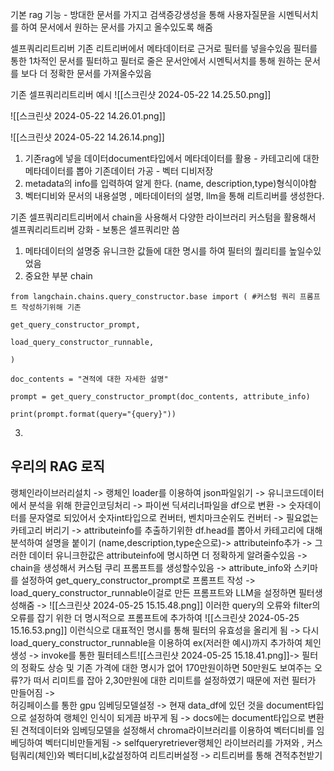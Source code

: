 기본 rag 기능 - 방대한 문서를 가지고 검색증강생성을 통해 사용자질문을 시멘틱서치를 하여 문서에서 원하는 문서를 가지고 올수있도록 해줌


셀프쿼리리트리버
기존 리트리버에서 메타데이터로 근거로 필터를 넣을수있음
필터를 통한 1차적인 문서를 필터하고 필터로 줄은 문서안에서 시멘틱서치를 통해 원하는 문서를 보다 더 정확한 문서를 가져올수있음 

기존 셀프쿼리리트리버 예시
![[스크린샷 2024-05-22 14.25.50.png]]

![[스크린샷 2024-05-22 14.26.01.png]]

![[스크린샷 2024-05-22 14.26.14.png]]

1. 기존rag에 넣을 데이터document타입에서 메타데이터를 활용 -  카테고리에 대한 메타데이터를 뽑아 기존데이터 가공 - 벡터 디비저장
2. metadata의 info를 입력하여 알게 한다. (name, description,type)형식이야함
3. 벡터디비와 문서의 내용설명 , 메타데이터의 설명, llm을 통해 리트리버를 생성한다.

기존 셀프쿼리리트리버에서 chain을 사용해서 다양한 라이브러리 커스텀을 활용해서 셀프쿼리리트리버 강화 - 보통은 셀프쿼리만 씀 

1. 메타데이터의 설명중 유니크한 값들에 대한 명시를 하여 필터의 퀄리티를 높일수있었음 
2. 중요한 부분 chain

```
from langchain.chains.query_constructor.base import ( #커스텀 쿼리 프롬프트 작성하기위해 기존

get_query_constructor_prompt,

load_query_constructor_runnable,

)
```

```
doc_contents = "견적에 대한 자세한 설명"

prompt = get_query_constructor_prompt(doc_contents, attribute_info)

print(prompt.format(query="{query}"))
```
3. 









## 우리의 RAG 로직
랭체인라이브러리설치 -> 
랭체인 loader를 이용하여 json파일읽기 ->
유니코드데이터에서 분석을 위해 한글인코딩처리 -> 
파이썬 딕셔리너파일을  df으로 변환 -> 
숫자데이터를 문자열로 되있어서 숫자int타입으로 컨버터, 벤치마크순위도 컨버터 -> 
필요없는 카테고리 버리기 -> 
attributeinfo를 추출하기위한 df.head를 뽑아서 카테고리에 대해 분석하여 설명을 붙이기 (name,description,type순으로)-> 
attributeinfo추가 -> 
그러한 데이터 유니크한값은 attributeinfo에 명시하면 더 정확하게 알려줄수있음 ->  
chain을 생성해서 커스텀 쿠리 프롬프트를 생성할수있음 -> 
attribute_info와 스키마를 설정하여 get_query_constructor_prompt로 프롬프트 작성 -> load_query_constructor_runnable이걸로 만든 프롬프트와 LLM을 설정하면 필터생성해줌 -> ![[스크린샷 2024-05-25 15.15.48.png]]
이러한 query의 오류와 filter의 오류를 잡기 위한 더 명시적으로 프롬프트에 추가하여 ![[스크린샷 2024-05-25 15.16.53.png]]
이런식으로 대표적인 명시를 통해 필터의 유효성을 올리게 됨 -> 다시 load_query_constructor_runnable을 이용하여 ex(저러한 예시)까지 추가하여 체인생성 -> invoke를 통한 필터테스트![[스크린샷 2024-05-25 15.18.41.png]]->
필터의 정확도 상승 및 기존 가격에 대한 명시가 없어 170만원이하면 50만원도 보여주는 오류?가 떠서 리미트를 잡아 2,30만원에 대한 리미트를 설정하였기 때문에 저런 필터가 만들어짐 ->  
허깅페이스를 통한 gpu 임베딩모델설정 -> 
현재 data_df에 있던 것을 document타입으로 설정하여 랭체인 인식이 되게끔 바꾸게 됨 ->
docs에는 document타입으로 변환된 견적데이터와 임베딩모델을 설정해서 chroma라이브러리를 이용하여 벡터디비를 임베딩하여 벡터디비만들게됨 -> 
selfqueryretriever랭체인 라이브러리를 가져와 , 커스텀쿼리(체인)와 벡터디비,k값설정하여 리트리버설정 -> 리트리버를 통해 견적추천받기 






